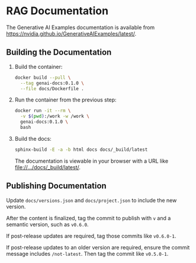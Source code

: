 # RAG Documentation

The Generative AI Examples documentation is available from <https://nvidia.github.io/GenerativeAIExamples/latest/>.


## Building the Documentation

1. Build the container:

   ```bash
   docker build --pull \
     --tag genai-docs:0.1.0 \
     --file docs/Dockerfile .
   ```

1. Run the container from the previous step:

   ```bash
   docker run -it --rm \
     -v $(pwd):/work -w /work \
     genai-docs:0.1.0 \
     bash
   ```

1. Build the docs:

   ```bash
   sphinx-build -E -a -b html docs docs/_build/latest
   ```

   The documentation is viewable in your browser with a URL like <file://.../docs/_build/latest/>.


## Publishing Documentation

Update `docs/versions.json` and `docs/project.json` to include the new version.

After the content is finalized, tag the commit to publish with `v` and a semantic version, such as `v0.6.0`.

If post-release updates are required, tag those commits like `v0.6.0-1`.

If post-release updates to an older version are required, ensure the commit message includes `/not-latest`.
Then tag the commit like `v0.5.0-1`.